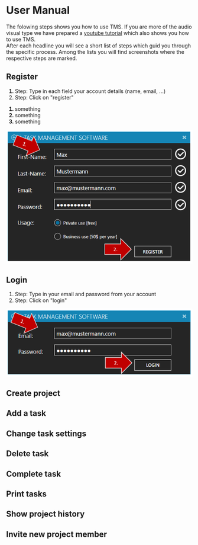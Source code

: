 # User Manual
<p>
The folowing steps shows you how to use TMS. If you are more of the audio visual type we have prepared a <a href="https://www.youtube.com/">youtube tutorial</a> which also shows you how to use TMS.</br>
After each headline you will see a short list of steps which guid you through the specific process. Among the lists you will find screenshots where the respective steps are marked.
</p>

## Register
<ol>
  <li style="font-weight:bold"><span style="font-weight:normal">Step: Type in each field your account details (name, email, ...)</span></li>
  <li>Step: Click on "register"</li>
</ol>
<ol>
<li style="font-weight:bold"><span style="font-weight:normal">something</span></li>
<li style="font-weight:bold"><span style="font-weight:normal">something</span></li>
<li style="font-weight:bold"><span style="font-weight:normal">something</span></li>
</ol>
<img src="https://github.com/MichiFrech/TMS/blob/master/User%20Manual/Pictures/Register.PNG"></img>

## Login
<ol>
  <li>Step: Type in your email and password from your account</li>
  <li>Step: Click on "login"</li>
</ol>
<img src="https://github.com/MichiFrech/TMS/blob/master/User%20Manual/Pictures/Login.PNG"></img>

## Create project


## Add a task


## Change task settings


## Delete task


## Complete task


## Print tasks


## Show project history


## Invite new project member
